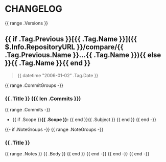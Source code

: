 # CHANGELOG

{{ range .Versions }}

## {{ if .Tag.Previous }}[{{ .Tag.Name }}]({{ $.Info.RepositoryURL }}/compare/{{ .Tag.Previous.Name }}...{{ .Tag.Name }}){{ else }}{{ .Tag.Name }}{{ end }}

> {{ datetime "2006-01-02" .Tag.Date }}

{{ range .CommitGroups -}}

### {{ .Title }} ({{ len .Commits }})

{{ range .Commits -}}

* {{ if .Scope }}**{{ .Scope }}:** {{ end }}{{ .Subject }}
{{ end }}
{{ end -}}

{{- if .NoteGroups -}}
{{ range .NoteGroups -}}

### {{ .Title }}

{{ range .Notes }}
{{ .Body }}
{{ end }}
{{ end -}}
{{ end -}}
{{ end -}}
